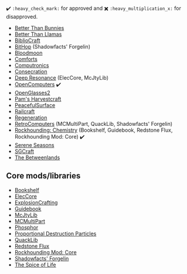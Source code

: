 :heavy_check_mark: `:heavy_check_mark:` for approved and :heavy_multiplication_x: `:heavy_multiplication_x:` for disapproved.

- [Better Than Bunnies](https://minecraft.curseforge.com/projects/better-than-bunnies)
- [Better Than Llamas](https://minecraft.curseforge.com/projects/better-than-llamas)
- [BiblioCraft](https://minecraft.curseforge.com/projects/bibliocraft)
- [BitHop](https://minecraft.curseforge.com/projects/bithop) (Shadowfacts' Forgelin)
- [Bloodmoon](https://minecraft.curseforge.com/projects/bloodmoon)
- [Comforts](https://minecraft.curseforge.com/projects/comforts)
- [Computronics](https://github.com/Vexatos/Computronics)
- [Consecration](https://minecraft.curseforge.com/projects/consecration)
- [Deep Resonance](https://minecraft.curseforge.com/projects/deep-resonance) (ElecCore, McJtyLib)
- [OpenComputers](https://minecraft.curseforge.com/projects/opencomputers) :heavy_check_mark:
- [OpenGlasses2](https://minecraft.curseforge.com/projects/openglasses2)
- [Pam's Harvestcraft](https://minecraft.curseforge.com/projects/pams-harvestcraft)
- [PeacefulSurface](https://minecraft.curseforge.com/projects/peacefulsurface)
- [Railcraft](https://minecraft.curseforge.com/projects/railcraft)
- [Regeneration](https://minecraft.curseforge.com/projects/regeneration)
- [RetroComputers](https://minecraft.curseforge.com/projects/retrocomputers) (MCMultiPart, QuackLib, Shadowfacts' Forgelin)
- [Rockhounding: Chemistry](https://minecraft.curseforge.com/projects/rockhounding-mod-chemistry) (Bookshelf, Guidebook, Redstone Flux, Rockhounding Mod: Core) :heavy_check_mark:
- [Serene Seasons](https://minecraft.curseforge.com/projects/serene-seasons)
- [SGCraft](https://ore.spongepowered.org/Dockter/SGCraft)
- [The Betweenlands](https://minecraft.curseforge.com/projects/angry-pixel-the-betweenlands-mod)

## Core mods/libraries

- [Bookshelf](https://minecraft.curseforge.com/projects/bookshelf)
- [ElecCore](https://minecraft.curseforge.com/projects/eleccore)
- [ExplosionCrafting](https://minecraft.curseforge.com/projects/explosioncrafting)
- [Guidebook](https://minecraft.curseforge.com/projects/guidebook)
- [McJtyLib](https://minecraft.curseforge.com/projects/mcjtylib)
- [MCMultiPart](https://minecraft.curseforge.com/projects/mcmultipart)
- [Phosphor](https://minecraft.curseforge.com/projects/phosphor)
- [Proportional Destruction Particles](https://minecraft.curseforge.com/projects/proportional-destruction-particles)
- [QuackLib](https://minecraft.curseforge.com/projects/quacklib)
- [Redstone Flux](https://minecraft.curseforge.com/projects/redstone-flux)
- [Rockhounding Mod: Core](https://minecraft.curseforge.com/projects/rockhounding-mod-core)
- [Shadowfacts' Forgelin](https://minecraft.curseforge.com/projects/shadowfacts-forgelin)
- [The Spice of Life](https://minecraft.curseforge.com/projects/the-spice-of-life)
